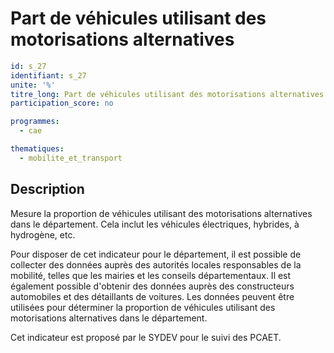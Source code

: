 # Part de véhicules utilisant des motorisations alternatives

```yaml
id: s_27
identifiant: s_27
unite: '%'
titre_long: Part de véhicules utilisant des motorisations alternatives
participation_score: no

programmes:
  - cae

thematiques:
  - mobilite_et_transport
```
## Description
Mesure la proportion de véhicules utilisant des motorisations alternatives dans le département. Cela inclut les véhicules électriques, hybrides, à hydrogène, etc.

Pour disposer de cet indicateur pour le département, il est possible de collecter des données auprès des autorités locales responsables de la mobilité, telles que les mairies et les conseils départementaux. Il est également possible d'obtenir des données auprès des constructeurs automobiles et des détaillants de voitures. Les données peuvent être utilisées pour déterminer la proportion de véhicules utilisant des motorisations alternatives dans le département.

Cet indicateur est proposé par le SYDEV pour le suivi des PCAET.
